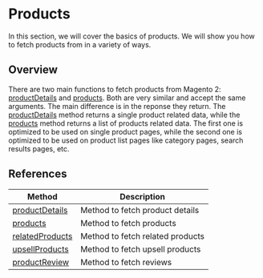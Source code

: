 # Products

In this section, we will cover the basics of products. We will show you how to fetch products from in a variety of ways.

## Overview
There are two main functions to fetch products from Magento 2: [productDetails](../reference/api/magento-sdk.productDetails.md) and [products](../reference/api/magento-sdk.products.md). Both are very similar and accept the same arguments. The main difference is in the reponse they return. The [productDetails](../reference/api/magento-sdk.productDetails.md) method returns a single product related data, while the [products](../reference/api/magento-sdk.products.md) method returns a list of products related data.
The first one is optimized to be used on single product pages, while the second one is optimized to be used on product list pages like category pages, search results pages, etc.

## References
| Method                                                             | Description                    |
|--------------------------------------------------------------------|--------------------------------|
| [productDetails](../reference/api/magento-sdk.productDetails.md)   | Method to fetch product details  |
| [products](../reference/api/magento-sdk.products.md)               | Method to fetch products         |
| [relatedProducts](../reference/api/magento-sdk.relatedProducts.md) | Method to fetch related products |
| [upsellProducts](../reference/api/magento-sdk.upsellProducts.md)   | Method to fetch upsell products  |
| [productReview](../reference/api/magento-sdk.productReview.md)    | Method to fetch reviews        |





